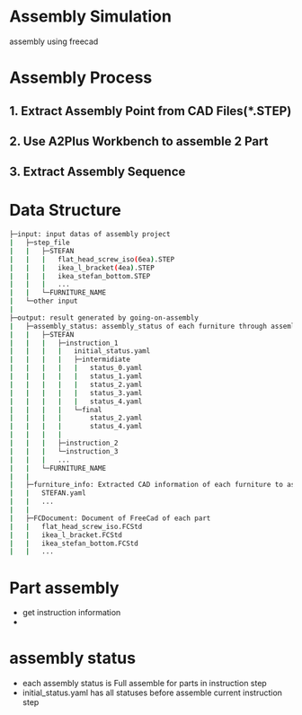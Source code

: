 # Assembly Simulation
assembly using freecad
# Assembly Process
## 1. Extract Assembly Point from CAD Files(*.STEP)
## 2. Use A2Plus Workbench to assemble 2 Part
## 3. Extract Assembly Sequence

# Data Structure
```sh
├─input: input datas of assembly project
|   ├─step_file
|   |   ├─STEFAN
|   |   |   flat_head_screw_iso(6ea).STEP
|   |   |   ikea_l_bracket(4ea).STEP
|   |   |   ikea_stefan_bottom.STEP
|   |   |   ...
|   |   └─FURNITURE_NAME
|   └─other input
|
├─output: result generated by going-on-assembly
|   ├─assembly_status: assembly_status of each furniture through assemlby process
|   |   ├─STEFAN
|   |   |   ├─instruction_1
|   |   |   |   initial_status.yaml
|   |   |   |   ├─intermidiate
|   |   |   |   |   status_0.yaml
|   |   |   |   |   status_1.yaml
|   |   |   |   |   status_2.yaml
|   |   |   |   |   status_3.yaml
|   |   |   |   |   status_4.yaml
|   |   |   |   └─final
|   |   |   |       status_2.yaml
|   |   |   |       status_4.yaml
|   |   |   |
|   |   |   ├─instruction_2
|   |   |   └─instruction_3
|   |   |   ...
|   |   └─FURNITURE_NAME
|   |
|   ├─furniture_info: Extracted CAD information of each furniture to assemlby
|   |   STEFAN.yaml
|   |   ...
|   |
|   ├─FCDocument: Document of FreeCad of each part
|   |   flat_head_screw_iso.FCStd
|   |   ikea_l_bracket.FCStd
|   |   ikea_stefan_bottom.FCStd
|   |   ...

```

# Part assembly
- get instruction information
- 

# assembly status
- each assembly status is Full assemble for parts in instruction step
- initial_status.yaml has all statuses before assemble current instruction step
